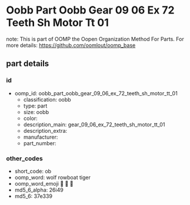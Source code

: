 # Oobb Part Oobb Gear 09 06 Ex 72 Teeth Sh Motor Tt 01  

note: This is part of OOMP the Oopen Organization Method For Parts. For more details: https://github.com/oomlout/oomp_base

##  part details





### id
* oomp_id: oobb_part_oobb_gear_09_06_ex_72_teeth_sh_motor_tt_01
  * classification: oobb
  * type: part
  * size: oobb
  * color: 
  * description_main: gear_09_06_ex_72_teeth_sh_motor_tt_01
  * description_extra: 
  * manufacturer: 
  * part_number: 

### other_codes
* short_code: ob
* oomp_word: wolf rowboat tiger
* oomp_word_emoji :wolf: :rowboat: :tiger:
* md5_6_alpha: 26i49
* md5_6: 37e339